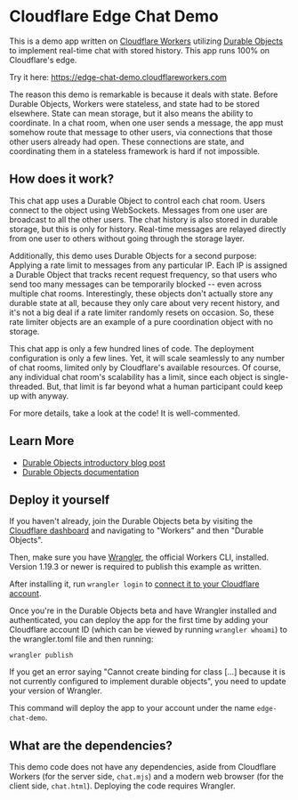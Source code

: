 # Cloudflare Edge Chat Demo

This is a demo app written on [Cloudflare Workers](https://workers.cloudflare.com/) utilizing [Durable Objects](https://blog.cloudflare.com/introducing-workers-durable-objects) to implement real-time chat with stored history. This app runs 100% on Cloudflare's edge.

Try it here: https://edge-chat-demo.cloudflareworkers.com

The reason this demo is remarkable is because it deals with state. Before Durable Objects, Workers were stateless, and state had to be stored elsewhere. State can mean storage, but it also means the ability to coordinate. In a chat room, when one user sends a message, the app must somehow route that message to other users, via connections that those other users already had open. These connections are state, and coordinating them in a stateless framework is hard if not impossible.

## How does it work?

This chat app uses a Durable Object to control each chat room. Users connect to the object using WebSockets. Messages from one user are broadcast to all the other users. The chat history is also stored in durable storage, but this is only for history. Real-time messages are relayed directly from one user to others without going through the storage layer.

Additionally, this demo uses Durable Objects for a second purpose: Applying a rate limit to messages from any particular IP. Each IP is assigned a Durable Object that tracks recent request frequency, so that users who send too many messages can be temporarily blocked -- even across multiple chat rooms. Interestingly, these objects don't actually store any durable state at all, because they only care about very recent history, and it's not a big deal if a rate limiter randomly resets on occasion. So, these rate limiter objects are an example of a pure coordination object with no storage.

This chat app is only a few hundred lines of code. The deployment configuration is only a few lines. Yet, it will scale seamlessly to any number of chat rooms, limited only by Cloudflare's available resources. Of course, any individual chat room's scalability has a limit, since each object is single-threaded. But, that limit is far beyond what a human participant could keep up with anyway.

For more details, take a look at the code! It is well-commented.

## Learn More

* [Durable Objects introductory blog post](https://blog.cloudflare.com/introducing-workers-durable-objects)
* [Durable Objects documentation](https://developers.cloudflare.com/workers/learning/using-durable-objects)

## Deploy it yourself

If you haven't already, join the Durable Objects beta by visiting the [Cloudflare dashboard](https://dash.cloudflare.com/) and navigating to "Workers" and then "Durable Objects".

Then, make sure you have [Wrangler](https://developers.cloudflare.com/workers/cli-wrangler/install-update), the official Workers CLI, installed. Version 1.19.3 or newer is required to publish this example as written.

After installing it, run `wrangler login` to [connect it to your Cloudflare account](https://developers.cloudflare.com/workers/cli-wrangler/authentication).

Once you're in the Durable Objects beta and have Wrangler installed and authenticated, you can deploy the app for the first time by adding your Cloudflare account ID (which can be viewed by running `wrangler whoami`) to the wrangler.toml file and then running:

    wrangler publish

If you get an error saying "Cannot create binding for class [...] because it is not currently configured to implement durable objects", you need to update your version of Wrangler.

This command will deploy the app to your account under the name `edge-chat-demo`.

## What are the dependencies?

This demo code does not have any dependencies, aside from Cloudflare Workers (for the server side, `chat.mjs`) and a modern web browser (for the client side, `chat.html`). Deploying the code requires Wrangler.
